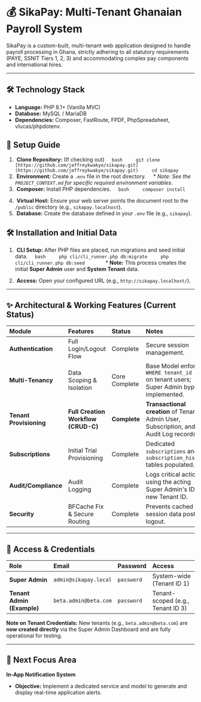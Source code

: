 # 💰 SikaPay: Multi-Tenant Ghanaian Payroll System

SikaPay is a custom-built, multi-tenant web application designed to handle payroll processing in Ghana, strictly adhering to all statutory requirements (PAYE, SSNIT Tiers 1, 2, 3) and accommodating complex pay components and international hires.

---

## 🛠️ Technology Stack

* **Language:** PHP 8.1+ (Vanilla MVC)
* **Database:** MySQL / MariaDB
* **Dependencies:** Composer, FastRoute, FPDF, PhpSpreadsheet, vlucas/phpdotenv.

## 🚀 Setup Guide

1.  **Clone Repository:** (If checking out)
    ```bash
    git clone [https://github.com/jeffreykwakye/sikapay.git](https://github.com/jeffreykwakye/sikapay.git)
    cd sikapay
    ```
2.  **Environment:** Create a `.env` file in the root directory.
    * *Note: See the `PROJECT_CONTEXT.md` for specific required environment variables.*
3.  **Composer:** Install PHP dependencies.
    ```bash
    composer install
    ```
4.  **Virtual Host:** Ensure your web server points the document root to the `/public` directory (e.g., `sikapay.localhost`).
5.  **Database:** Create the database defined in your `.env` file (e.g., `sikapay`).

## 🛠️ Installation and Initial Data

1.  **CLI Setup:** After PHP files are placed, run migrations and seed initial data.
    ```bash
    php cli/cli_runner.php db:migrate
    php cli/cli_runner.php db:seed
    ```
    * **Note:** This process creates the initial **Super Admin** user and **System Tenant** data.

2.  **Access:** Open your configured URL (e.g., `http://sikapay.localhost/`).

---

## ✨ Architectural & Working Features (Current Status)

| Module | Features | Status | Notes |
| :--- | :--- | :--- | :--- |
| **Authentication** | Full Login/Logout Flow | Complete | Secure session management. |
| **Multi-Tenancy** | Data Scoping & Isolation | Core Complete | Base Model enforces `WHERE tenant_id = X` on tenant users; Super Admin bypass implemented. |
| **Tenant Provisioning** | **Full Creation Workflow (CRUD-C)** | **Complete** | **Transactional creation** of Tenant, Admin User, Subscription, and Audit Log records. |
| **Subscriptions** | Initial Trial Provisioning | Complete | Dedicated `subscriptions` and `subscription_history` tables populated. |
| **Audit/Compliance** | Audit Logging | Complete | Logs critical actions using the acting Super Admin's ID and new Tenant ID. |
| **Security** | BFCache Fix & Secure Routing | Complete | Prevents cached session data post-logout. |

---

## 🔑 Access & Credentials

| Role | Email | Password | Access |
| :--- | :--- | :--- | :--- |
| **Super Admin** | `admin@sikapay.local` | `password` | System-wide (Tenant ID 1) |
| **Tenant Admin (Example)** | `beta.admin@beta.com` | `password` | Tenant-scoped (e.g., Tenant ID 3) |

**Note on Tenant Credentials:** New tenants (e.g., `beta.admin@beta.com`) are **now created directly** via the Super Admin Dashboard and are fully operational for testing.

---

## 🚀 Next Focus Area

**In-App Notification System**
* **Objective:** Implement a dedicated service and model to generate and display real-time application alerts.